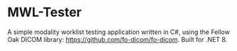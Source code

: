 # MWL-Tester    
A simple modality worklist testing application written in C#, using the Fellow Oak DICOM library: https://github.com/fo-dicom/fo-dicom. Built for .NET 8.

